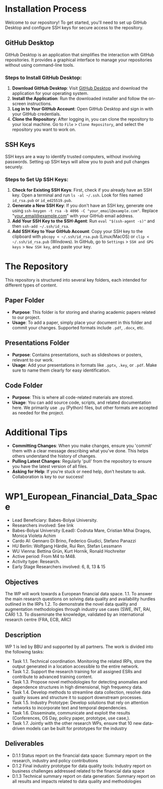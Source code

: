 # Installation Process

Welcome to our repository! To get started, you'll need to set up GitHub Desktop and configure SSH keys for secure access to the repository.

## GitHub Desktop

GitHub Desktop is an application that simplifies the interaction with GitHub repositories. It provides a graphical interface to manage your repositories without using command-line tools.

### Steps to Install GitHub Desktop:
1. **Download GitHub Desktop**: Visit [GitHub Desktop](https://desktop.github.com/) and download the application for your operating system.
2. **Install the Application**: Run the downloaded installer and follow the on-screen instructions.
3. **Log in to Your GitHub Account**: Open GitHub Desktop and sign in with your GitHub credentials.
4. **Clone the Repository**: After logging in, you can clone the repository to your local machine. Go to `File` > `Clone Repository`, and select the repository you want to work on.

## SSH Keys

SSH keys are a way to identify trusted computers, without involving passwords. Setting up SSH keys will allow you to push and pull changes securely.

### Steps to Set Up SSH Keys:
1. **Check for Existing SSH Keys**: First, check if you already have an SSH key. Open a terminal and run `ls -al ~/.ssh`. Look for files named `id_rsa.pub` or `id_ed25519.pub`.
2. **Generate a New SSH Key**: If you don't have an SSH key, generate one using `ssh-keygen -t rsa -b 4096 -C "your_email@example.com"`. Replace "your_email@example.com" with your GitHub email address.
3. **Add Your SSH Key to the SSH-Agent**: Run `eval "$(ssh-agent -s)"` and then `ssh-add ~/.ssh/id_rsa`.
4. **Add SSH Key to Your GitHub Account**: Copy your SSH key to the clipboard with `pbcopy < ~/.ssh/id_rsa.pub` (Linux/MacOS) or `clip < ~/.ssh/id_rsa.pub` (Windows). In GitHub, go to `Settings` > `SSH and GPG keys` > `New SSH key`, and paste your key.


# The Repository

This repository is structured into several key folders, each intended for different types of content.

## Paper Folder

- **Purpose**: This folder is for storing and sharing academic papers related to our project.
- **Usage**: To add a paper, simply place your document in this folder and commit your changes. Supported formats include `.pdf`, `.docx`, etc.

## Presentations Folder

- **Purpose**: Contains presentations, such as slideshows or posters, relevant to our work.
- **Usage**: Add your presentations in formats like `.pptx`, `.key`, or `.pdf`. Make sure to name them clearly for easy identification.

## Code Folder

- **Purpose**: This is where all code-related materials are stored.
- **Usage**: You can add source code, scripts, and related documentation here. We primarily use `.py` (Python) files, but other formats are accepted as needed for the project.

# Additional Tips

- **Committing Changes**: When you make changes, ensure you 'commit' them with a clear message describing what you've done. This helps others understand the history of changes.
- **Pulling Latest Changes**: Regularly 'pull' from the repository to ensure you have the latest version of all files.
- **Asking for Help**: If you're stuck or need help, don’t hesitate to ask. Collaboration is key to our success!


# WP1_European_Financial_Data_Space

- Lead Beneficiary: Babes-Bolyai University.
- Researchers involved: See link
- Babes-Bolyai University (Lead): Codruta Mare, Cristian Mihai Dragoș, Monica Violeta Achim
- Cardo AI: Gennaro Di Brino, Federico Giudici, Stefano Panazzi
- HU Berlin: Wolfgang Härdle, Rui Ren, Stefan Lessmann
- WU Vienna: Bettina Grün, Kurt Hornik, Ronald Hochreiter
- Active period: From M4 to M48.
- Activity type: Research.
- Early Stage Researchers involved: 6, 8, 13 & 15

## Objectives
The WP will work towards a European financial data space.
	1.1. To answer the main research questions on solving data quality and availability hurdles outlined in the IRPs
	1.2. To demonstrate the novel data quality and augmentation methodologies through industry use cases (SWE, INT, RAI, CAR)
	1.3. To disseminate the knowledge, validated by an international research centre (FRA, ECB, ARC)

## Description
WP 1 is led by BBU and supported by all partners. The work is divided into the following tasks:

- Task 1.1. Technical coordination. Monitoring the related IRPs, store the output generated in a location accessible to the entire network.
- Task 1.2. Support the research training for all assigned ESRs and contribute to advanced training content.
- Task 1.3. Propose novel methodologies for detecting anomalies and dependence structures in high dimensional, high frequency data.
- Task 1.4. Develop methods to streamline data collection, resolve data quality issues and structure it to support downstream processes.
- Task 1.5. Industry Prototype: Develop solutions that rely on attention networks to incorporate text and temporal dependencies.
- Task 1.6. Disseminate, communicate and exploit the results (Conferences, OS Day, policy paper, prototype, use case,).
- Task 1.7. Jointly with the other research WPs, ensure that 10 new data-driven models can be built for prototypes for the industry

## Deliverables
- D.1.1 Status report on the financial data space: Summary report on the research, industry and policy contributions
- D.1.2 Final industry prototype for data quality tools: Industry report on business challenges addressed related to the financial data space
- D.1.3 Technical summary report on data generation: Summary report on all results and impacts related to data quality and methodologies